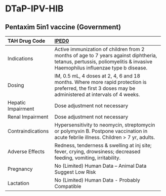 # DTaP-IPV-HIB

## Pentaxim 5in1 vaccine (Government)

| TAH Drug Code      | [**IPED0**](https://www.tahsda.org.tw/drugs/hissearch.php?drug_code=IPED0)                                                                                              |
|:-------------------|:------------------------------------------------------------------------------------------------------------------------------------------------------------------------|
| Indications        | Active immunization of children from 2 months of age to 7 years against diphtheria, tetanus, pertussis, poliomyelitis & invasive Haemophilus influenzae type b disease. |
| Dosing             | IM, 0.5 mL, 4 doses at 2, 4, 6 and 18 months. Where more rapid protection is preferred, the first 3 doses may be administered at intervals of 4 weeks.                  |
| Hepatic Impairment | Dose adjustment not necessary                                                                                                                                           |
| Renal Impairment   | Dose adjustment not necessary                                                                                                                                           |
| Contraindications  | Hypersensitivity to neomycin, streptomycin or polymyxin B. Postpone vaccination in acute febrile illness. Children > 7 yr, adults.                                      |
| Adverse Effects    | Redness, tenderness & swelling at inj site; fever, crying, drowsiness; decreased feeding, vomiting, irritability.                                                       |
| Pregnancy          | No (Limited) Human Data – Animal Data Suggest Low Risk                                                                                                                  |
| Lactation          | No (Limited) Human Data - Probably Compatible                                                                                                                           |

